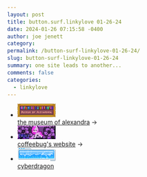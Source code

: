 ```yaml
---
layout: post
title: button.surf.linkylove 01-26-24
date: 2024-01-26 07:15:58 -0400
author: joe jenett
category: 
permalink: /button-surf-linkylove-01-26-24/
slug: button-surf-linkylove-01-26-24
summary: one site leads to another...
comments: false
categories:
  - linkylove
---
```

<ul class="linkylove">
	<li><a title="xandra" href="https://xandra.cc/"><img src="/images/xandra.png" alt="xandra" width="88" height="31"></a><br><a title="the museum of alexandra" href="https://xandra.cc/">the museum of alexandra</a> <span title="led to site shown below">&#8594;</span></li>
	<li><a title="coffeebug's website" href="https://midifreak.online/"><img src="/images/coffeebug.jpg" alt="coffeebug's website" width="88" height="31"></a><br><a title="coffeebug's website" href="https://midifreak.online/">coffeebug's website</a> <span title="led to site shown below">&#8594;</span></li>
	<li><a title="cyberdragon" href="http://www.cyberdragon.digital/"><img src="/images/cyberdragon.png" alt="cyberdragon" width="88" height="31"></a><br><a title="cyberdragon" href="http://www.cyberdragon.digital/">cyberdragon</a> <span title="led to site shown below"></span></li>
</ul>
<a style="display:none;" href="https://brid.gy/publish/mastodon"><small>(cross-posted to mastodon)</small></a>